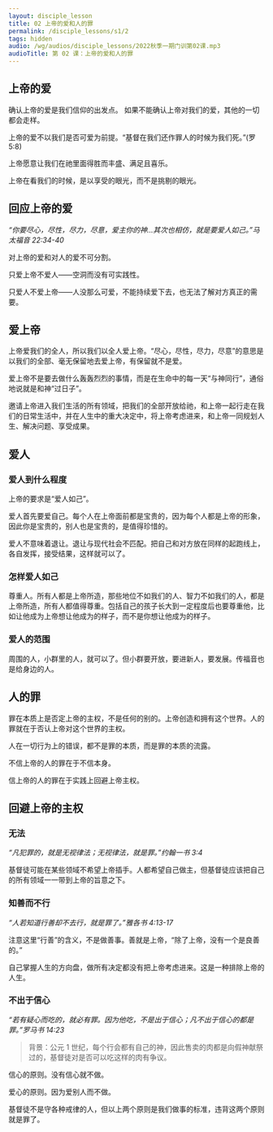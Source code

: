 ```yaml
---
layout: disciple_lesson
title: 02 上帝的爱和人的罪
permalink: /disciple_lessons/s1/2
tags: hidden
audio: /wg/audios/disciple_lessons/2022秋季一期门训第02课.mp3
audioTitle: 第 02 课：上帝的爱和人的罪
---
```


## 上帝的爱

确认上帝的爱是我们信仰的出发点。 如果不能确认上帝对我们的爱，其他的一切都会走样。   

上帝的爱不以我们是否可爱为前提。“<sp>基督在我们还作罪人的时候为我们死。</sp>”(罗5:8)

上帝愿意让我们在祂里面得胜⽽丰盛、满⾜且喜乐。

上帝在看我们的时候，是以享受的眼光，而不是挑剔的眼光。

## 回应上帝的爱

 *“你要尽心，尽性，尽力，尽意，爱主你的神...其次也相仿，就是要爱人如己。”马太福音 22:34-40*

对上帝的爱和对⼈的爱不可分割。

只爱上帝不爱⼈——空洞⽽没有可实践性。

只爱⼈不爱上帝——⼈没那么可爱，不能持续爱下去，也无法了解对方真正的需要。

## 爱上帝

上帝爱我们的全⼈，所以我们以全⼈爱上帝。“尽心，尽性，尽力，尽意”的意思是以我们的全部、毫无保留地去爱上帝，有保留就不是爱。

爱上帝不是要去做什么轰轰烈烈的事情，而是在生命中的每一天“与神同行”，通俗地说就是和神“过日子”。

邀请上帝进入我们生活的所有领域，把我们的全部开放给祂，和上帝一起行走在我们的日常生活中，并在人生中的重大决定中，将上帝考虑进来，和上帝⼀同规划⼈⽣、解决问题、享受成果。

## 爱人

### 爱⼈到什么程度

上帝的要求是“爱⼈如⼰”。

爱人⾸先要爱⾃⼰。每个人在上帝面前都是宝贵的，因为每个人都是上帝的形象，因此你是宝贵的，别人也是宝贵的，是值得珍惜的。

爱⼈不意味着退让。退让与现代社会不匹配。把自己和对方放在同样的起跑线上，各自发挥，接受结果，这样就可以了。

### 怎样爱⼈如⼰

尊重⼈。所有人都是上帝所造，那些地位不如我们的人、智力不如我们的人，都是上帝所造，所有人都值得尊重。包括自己的孩子长大到一定程度后也要尊重他，比如让他成为上帝想让他成为的样子，而不是你想让他成为的样子。

### 爱⼈的范围

周围的人，小群里的人，就可以了。但小群要开放，要进新人，要发展。传福音也是给身边的人。

## ⼈的罪

罪在本质上是否定上帝的主权，不是任何的别的。上帝创造和拥有这个世界。人的罪就在于否认上帝对这个世界的主权。

人在⼀切⾏为上的错误，都不是罪的本质，而是罪的本质的流露。

不信上帝的⼈的罪在于不信本身。

信上帝的⼈的罪在于实践上回避上帝主权。

## 回避上帝的主权

### 无法

*“凡犯罪的，就是无视律法；无视律法，就是罪。”约翰⼀书 3:4*

基督徒可能在某些领域不希望上帝插手。人都希望自己做主，但基督徒应该把自己的所有领域一一带到上帝的旨意之下。

### 知善而不行

*“人若知道行善却不去行，就是罪了。”雅各书 4:13-17*

注意这里“行善”的含义，不是做善事。善就是上帝，“除了上帝，没有一个是良善的。”

⾃⼰掌握⼈⽣的⽅向盘，做所有决定都没有把上帝考虑进来。这是一种排除上帝的人生。

### 不出于信心

*“若有疑心而吃的，就必有罪。因为他吃，不是出于信心；凡不出于信心的都是罪。”罗⻢书 14:23*

>  背景：公元 1 世纪，每个行会都有自己的神，因此售卖的肉都是向假神献祭过的，基督徒对是否可以吃这样的肉有争议。

信心的原则。没有信心就不做。

爱心的原则。因为爱别人而不做。

基督徒不是守各种戒律的人，但以上两个原则是我们做事的标准，违背这两个原则就是罪了。

